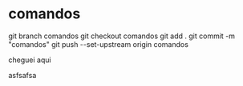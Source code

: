 # comandos

git branch comandos
git checkout comandos
git add .
git commit -m "comandos"
git push --set-upstream origin comandos

cheguei aqui 

asfsafsa